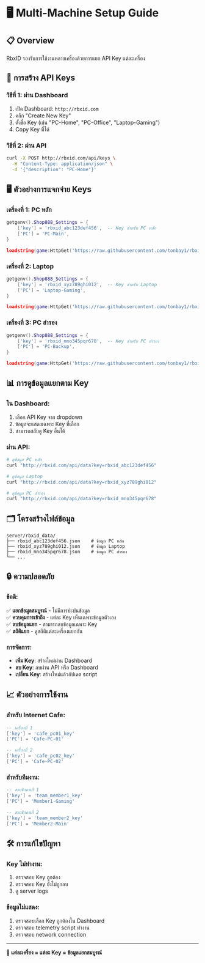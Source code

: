 # 🖥️ Multi-Machine Setup Guide

## 📋 Overview
RbxID รองรับการใช้งานหลายเครื่องด้วยการแยก API Key แต่ละเครื่อง

## 🔑 การสร้าง API Keys

### วิธีที่ 1: ผ่าน Dashboard
1. เปิด Dashboard: `http://rbxid.com`
2. คลิก "Create New Key"
3. ตั้งชื่อ Key (เช่น "PC-Home", "PC-Office", "Laptop-Gaming")
4. Copy Key ที่ได้

### วิธีที่ 2: ผ่าน API
```bash
curl -X POST http://rbxid.com/api/keys \
  -H "Content-Type: application/json" \
  -d '{"description": "PC-Home"}'
```

## 🖥️ ตัวอย่างการแจกจ่าย Keys

### เครื่องที่ 1: PC หลัก
```lua
getgenv().Shop888_Settings = {
    ['key'] = 'rbxid_abc123def456',  -- Key สำหรับ PC หลัก
    ['PC'] = 'PC-Main',
}

loadstring(game:HttpGet('https://raw.githubusercontent.com/tonbay1/rbxid-system/main/client/rbxid_loader.lua'))()
```

### เครื่องที่ 2: Laptop
```lua
getgenv().Shop888_Settings = {
    ['key'] = 'rbxid_xyz789ghi012',  -- Key สำหรับ Laptop
    ['PC'] = 'Laptop-Gaming',
}

loadstring(game:HttpGet('https://raw.githubusercontent.com/tonbay1/rbxid-system/main/client/rbxid_loader.lua'))()
```

### เครื่องที่ 3: PC สำรอง
```lua
getgenv().Shop888_Settings = {
    ['key'] = 'rbxid_mno345pqr678',  -- Key สำหรับ PC สำรอง
    ['PC'] = 'PC-Backup',
}

loadstring(game:HttpGet('https://raw.githubusercontent.com/tonbay1/rbxid-system/main/client/rbxid_loader.lua'))()
```

## 📊 การดูข้อมูลแยกตาม Key

### ใน Dashboard:
1. เลือก API Key จาก dropdown
2. ข้อมูลจะแสดงเฉพาะ Key ที่เลือก
3. สามารถสลับดู Key อื่นได้

### ผ่าน API:
```bash
# ดูข้อมูล PC หลัก
curl "http://rbxid.com/api/data?key=rbxid_abc123def456"

# ดูข้อมูล Laptop
curl "http://rbxid.com/api/data?key=rbxid_xyz789ghi012"

# ดูข้อมูล PC สำรอง
curl "http://rbxid.com/api/data?key=rbxid_mno345pqr678"
```

## 🗂️ โครงสร้างไฟล์ข้อมูล

```
server/rbxid_data/
├── rbxid_abc123def456.json    # ข้อมูล PC หลัก
├── rbxid_xyz789ghi012.json    # ข้อมูล Laptop
├── rbxid_mno345pqr678.json    # ข้อมูล PC สำรอง
└── ...
```

## 🔒 ความปลอดภัย

### ข้อดี:
✅ **แยกข้อมูลสมบูรณ์** - ไม่มีการปะปนข้อมูล  
✅ **ควบคุมการเข้าถึง** - แต่ละ Key เห็นเฉพาะข้อมูลตัวเอง  
✅ **ลบข้อมูลแยก** - สามารถลบข้อมูลเฉพาะ Key  
✅ **สถิติแยก** - ดูสถิติแต่ละเครื่องแยกกัน  

### การจัดการ:
- **เพิ่ม Key**: สร้างใหม่ผ่าน Dashboard
- **ลบ Key**: ลบผ่าน API หรือ Dashboard
- **เปลี่ยน Key**: สร้างใหม่แล้วอัปเดต script

## 📈 ตัวอย่างการใช้งาน

### สำหรับ Internet Cafe:
```lua
-- เครื่องที่ 1
['key'] = 'cafe_pc01_key'
['PC'] = 'Cafe-PC-01'

-- เครื่องที่ 2  
['key'] = 'cafe_pc02_key'
['PC'] = 'Cafe-PC-02'
```

### สำหรับทีมงาน:
```lua
-- สมาชิกคนที่ 1
['key'] = 'team_member1_key'
['PC'] = 'Member1-Gaming'

-- สมาชิกคนที่ 2
['key'] = 'team_member2_key'  
['PC'] = 'Member2-Main'
```

## 🛠️ การแก้ไขปัญหา

### Key ไม่ทำงาน:
1. ตรวจสอบ Key ถูกต้อง
2. ตรวจสอบ Key ยังไม่ถูกลบ
3. ดู server logs

### ข้อมูลไม่แสดง:
1. ตรวจสอบเลือก Key ถูกต้องใน Dashboard
2. ตรวจสอบ telemetry script ทำงาน
3. ตรวจสอบ network connection

---
**🔑 แต่ละเครื่อง = แต่ละ Key = ข้อมูลแยกสมบูรณ์**
